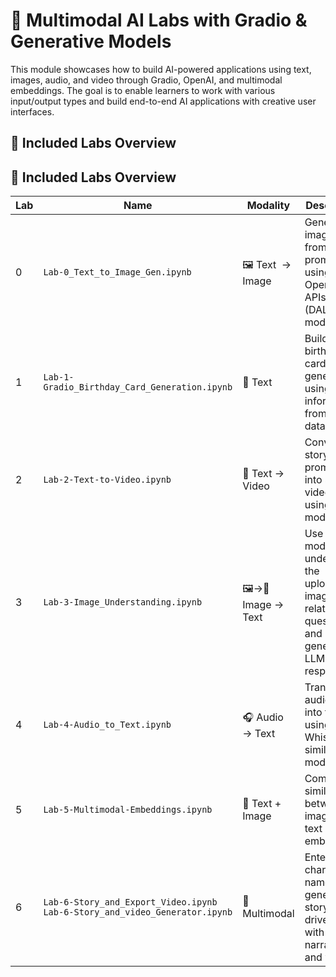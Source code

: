 # 🎨 Multimodal AI Labs with Gradio & Generative Models
This module showcases how to build AI-powered applications using text, images, audio, and video through Gradio, OpenAI, and multimodal embeddings. The goal is to enable learners to work with various input/output types and build end-to-end AI applications with creative user interfaces.
## 🧪 Included Labs Overview

## 🧪 Included Labs Overview

| Lab | Name                                                                                          | Modality                 | Description                                                                                          |
|-----|-----------------------------------------------------------------------------------------------|---------------------|------------------------------------------------------------------------------------------------------|
| 0   | `Lab-0_Text_to_Image_Gen.ipynb`                                                               | 🖼️ Text &nbsp;→&nbsp; Image      | Generate images from text prompts using OpenAI APIs (DALL·E model)                                   |
| 1   | `Lab-1-Gradio_Birthday_Card_Generation.ipynb`                                                 | 📝 Text              | Build a birthday card generator using information from dataset                                       |
| 2   | `Lab-2-Text-to-Video.ipynb`                                                                   | 🎥 Text → Video      | Convert story-like prompts into short videos using AI models                                         |
| 3   | `Lab-3-Image_Understanding.ipynb`                                                             | 🖼️→🧠 Image → Text    | Use GPT-4 models to understand the uploaded image, ask related questions, and generate LLM response  |
| 4   | `Lab-4-Audio_to_Text.ipynb`                                                                   | 🎧 Audio → Text      | Transcribe audio files into text using Whisper or similar models                                     |
| 5   | `Lab-5-Multimodal-Embeddings.ipynb`                                                           | 🔗 Text + Image      | Compare similarity between image and text using embeddings                                           |
| 6   | `Lab-6-Story_and_Export_Video.ipynb`<br>`Lab-6-Story_and_video_Generator.ipynb`               | 📜 Multimodal        | Enter character name and generate story-driven video with narration and visuals                      |
